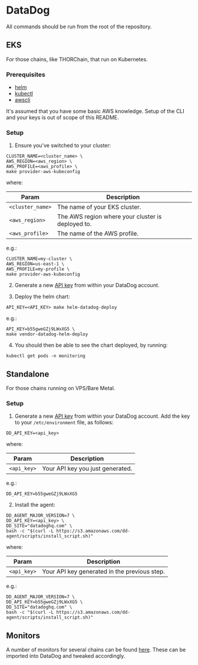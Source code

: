 # DataDog

All commands should be run from the root of the repository.

## EKS

For those chains, like THORChain, that run on Kubernetes.

### Prerequisites

- [helm](https://helm.sh/docs/intro/install)
- [kubectl](https://kubernetes.io/docs/tasks/tools)
- [awscli](https://docs.aws.amazon.com/cli/index.html)

It's assumed that you have some basic AWS knowledge. Setup of the CLI and your keys is out of scope of this README.

### Setup

1. Ensure you've switched to your cluster:

```console
CLUSTER_NAME=<cluster_name> \
AWS_REGION=<aws_region> \
AWS_PROFILE=<aws_profile> \
make provider-aws-kubeconfig
```

where:

|Param|Description|
|-----|-----------|
|`<cluster_name>`|The name of your EKS cluster.|
|`<aws_region>`|The AWS region where your cluster is deployed to.|
|`<aws_profile>`|The name of the AWS profile.|

e.g.:

```console
CLUSTER_NAME=my-cluster \
AWS_REGION=us-east-1 \
AWS_PROFILE=my-profile \
make provider-aws-kubeconfig
```

2. Generate a new [API key](https://app.datadoghq.com/account/settings#api) from within your DataDog account.

3. Deploy the helm chart:

```console
API_KEY=<API_KEY> make helm-datadog-deploy
```
e.g.:

```console
API_KEY=b55gweGZj9LWxXG5 \
make vendor-datadog-helm-deploy
```

4. You should then be able to see the chart deployed, by running:

```console
kubectl get pods -n monitoring
```

## Standalone

For those chains running on VPS/Bare Metal. 

### Setup

1. Generate a new [API key](https://app.datadoghq.com/account/settings#api) from within your DataDog account. Add the key to your `/etc/environment` file, as follows:

```console
DD_API_KEY=<api_key>
```

where:

|Param|Description|
|-----|-----------|
|`<api_key>`|Your API key you just generated.|

e.g.:

```console
DD_API_KEY=b55gweGZj9LWxXG5
```

2. Install the agent:

```console
DD_AGENT_MAJOR_VERSION=7 \
DD_API_KEY=<api_key> \
DD_SITE="datadoghq.com" \
bash -c "$(curl -L https://s3.amazonaws.com/dd-agent/scripts/install_script.sh)"
```

where:

|Param|Description|
|-----|-----------|
|`<api_key>`|Your API key generated in the previous step.|

e.g.:

```console
DD_AGENT_MAJOR_VERSION=7 \
DD_API_KEY=b55gweGZj9LWxXG5 \
DD_SITE="datadoghq.com" \
bash -c "$(curl -L https://s3.amazonaws.com/dd-agent/scripts/install_script.sh)"
```

## Monitors

A number of monitors for several chains can be found [here](monitors). These can be imported into DataDog and tweaked accordingly.
